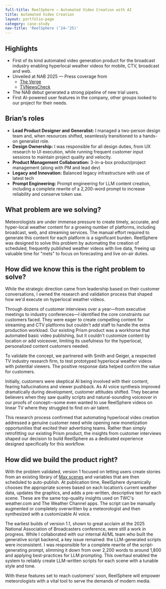 ```yaml
---
full-title: ReelSphere — Automated Video Creation with AI
title: Automated Video Creation
layout: portfolio-page
category: case-study
nav-title: 'ReelSphere (’24–’25)'
---
```


## Highlights
- First of its kind automated video generation product for the broadcast industry enabling hyperlocal weather videos for mobile, CTV, broadcast and web.
- Unveiled at NAB 2025 — Press coverage from 
	- [The Verge](https://www.theverge.com/2024/4/11/24126670/weather-channel-weather-company-ai-local-forecast) 
	- [TVNewsCheck](https://tvnewscheck.com/digital/article/ai-and-automation-fuel-new-audiences-and-revenue-with-weather-programming/) 
- The NAB debut generated a strong pipeline of new trial users.
- First AI-powered user features in the company, other groups looked to our project for their needs.


## Brian’s roles
* **Lead Product Designer and Generalist:** I managed a two-person design team and, when resources shifted, seamlessly transitioned to a hands-on generalist role.
* **Design Ownership:** I was responsible for all design duties, from UX research to UI execution, while running frequent customer input sessions to maintain project quality and velocity.
* **Product Management Collaboration:** 3-in-a-box product/project management (along with PM and lead dev)
* **Legacy and Innovation:** Balanced legacy infrastructure with use of latest tech
* **Prompt Engineering:** Prompt engineering for LLM content creation, including a complete rewrite of a 2,200-word prompt to increase reliability and conserve token use.

## What problem are we solving?

Meteorologists are under immense pressure to create timely, accurate, and hyper-local weather content for a growing number of platforms, including broadcast, web, and streaming services. The manual effort required to generate this content for each platform is a significant burden. ReelSphere was designed to solve this problem by automating the creation of scheduled, frequently published weather videos with live data, freeing up valuable time for "mets" to focus on forecasting and live on-air duties.

## How did we know this is the right problem to solve?
While the strategic direction came from leadership based on their customer conversations, I owned the research and validation process that shaped how we'd execute on hyperlocal weather videos.

Through dozens of customer interviews over a year—from executive meetings to industry conferences—I identified the core constraints our customers faced. They were eager to create compelling content for streaming and CTV platforms but couldn't add staff to handle the extra production workload. Our existing Prism product was a workhorse that automated basic video publishing, but it couldn't customize content by location or add voiceover, limiting its usefulness for the hyperlocal, personalized content customers needed.

To validate the concept, we partnered with Smith and Geiger, a respected TV industry research firm, to test prototyped hyperlocal weather videos with potential viewers. The positive response data helped confirm the value for customers.

Initially, customers were skeptical AI being involved with their content, fearing hallucinations and viewer pushback. As AI voice synthesis improved dramatically during development, customer attitudes shifted. They became believers when they saw quality scripts and natural-sounding voiceover in our proofs of concept—some even wanted to use ReelSphere videos on linear TV where they struggled to find on-air talent.

This research process confirmed that automating hyperlocal video creation addressed a genuine customer need while opening new monetization opportunities that excited their advertising teams. Rather than simply retrofitting our existing Prism product, the insights from customer interviews shaped our decision to build ReelSphere as a dedicated experience designed specifically for this workflow.

## How did we build the product right?

With the problem validated, version 1 focused on letting users create stories from an existing library of [Max scenes](https://www.weathercompany.com/media/) and variables that are then scheduled to auto-publish. At publication time, ReelSphere dynamically chooses the appropriate scenes based on each location’s current weather data, updates the graphics, and adds a pre-written, descriptive text for each scene. These are the same top-quality insights used on TWC's weather.com and The Weather Channel apps. The script can be manually augmented or completely overwritten by a meteorologist and then synthesized with a customizable AI voice.

The earliest builds of version 1.1, shown to great acclaim at the 2025 National Association of Broadcasters conference, were still a work in progress. While I collaborated with our internal AI/ML team who built the generative script backend, a key issue remained: the LLM-generated scripts were inconsistent. I was responsible for a complete rewrite of the script-generating prompt, slimming it down from over 2,200 words to around 1,800 and applying best-practices for LLM prompting. This overhaul enabled the system to reliably create LLM-written scripts for each scene with a tunable style and tone.

With these features set to reach customers' soon, ReelSphere will empower meteorologists with a vital tool to serve the demands of modern media.

<!--
<a href="/assets/img/placeholder.png" data-fslightbox><img src="/assets/img/placeholder.png" alt="Roughing out content with paper prototypes."></a>

<figcaption><small>Placehodler caption content</small></figcaption>
-->